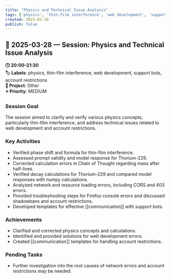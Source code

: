 ```yaml
---
title: "Physics and Technical Issue Analysis"
tags: ['physics', 'thin-film interference', 'web development', 'support bots', 'account restrictions']
created: 2025-03-28
publish: false
---
```


## 📅 2025-03-28 — Session: Physics and Technical Issue Analysis

**🕒 20:00–21:30**  
**🏷️ Labels**: physics, thin-film interference, web development, support bots, account restrictions  
**📂 Project**: Other  
**⭐ Priority**: MEDIUM  


### Session Goal
The session aimed to clarify and verify various physics concepts, particularly thin-film interference, and address technical issues related to web development and account restrictions.

### Key Activities
- Verified phase shift and formula for thin-film interference.
- Assessed prompt validity and model response for Thorium-229.
- Corrected calculation errors in Chain of Thought regarding mass after half-lives.
- Verified decay calculations for Thorium-229 and compared model responses with numpy calculations.
- Analyzed network and resource loading errors, including CORS and 403 errors.
- Provided troubleshooting steps for Firefox console errors and discussed shadowbans and account restrictions.
- Developed templates for effective [[communication]] with support bots.

### Achievements
- Clarified and corrected physics concepts and calculations.
- Identified and provided solutions for web development errors.
- Created [[communication]] templates for handling account restrictions.

### Pending Tasks
- Further investigation into the root causes of network errors and account restrictions may be needed.
